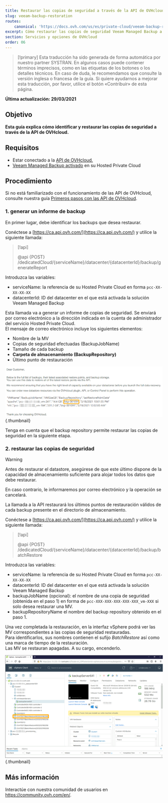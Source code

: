 ```yaml
---
title: Restaurar las copias de seguridad a través de la API de OVHcloud
slug: veeam-backup-restoration
routes:
    canonical: 'https://docs.ovh.com/us/es/private-cloud/veeam-backup-restoration/'
excerpt: Cómo restaurar las copias de seguridad Veeam Managed Backup a través de la API de OVHcloud
section: Servicios y opciones de OVHcloud
order: 06
---
```


> [!primary]
> Esta traducción ha sido generada de forma automática por nuestro partner SYSTRAN. En algunos casos puede contener términos imprecisos, como en las etiquetas de los botones o los detalles técnicos. En caso de duda, le recomendamos que consulte la versión inglesa o francesa de la guía. Si quiere ayudarnos a mejorar esta traducción, por favor, utilice el botón «Contribuir» de esta página.
> 

**Última actualización: 29/03/2021**

## Objetivo

**Esta guía explica cómo identificar y restaurar las copias de seguridad a través de la API de OVHcloud.**

## Requisitos

- Estar conectado a la [API de OVHcloud.](https://ca.api.ovh.com/)
- [Veeam Managed Backup activado](https://docs.ovh.com/gb/en/managed-bare-metal/veeam-backup-as-a-service/) en su Hosted Private Cloud

## Procedimiento

Si no está familiarizado con el funcionamiento de las API de OVHcloud, consulte nuestra guía [Primeros pasos con las API de OVHcloud](https://docs.ovh.com/us/es/api/first-steps-with-ovh-api/).

### 1. generar un informe de backup

En primer lugar, debe identificar los backups que desea restaurar.

Conéctese a [https://ca.api.ovh.com/](https://ca.api.ovh.com/) y utilice la siguiente llamada:

> [!api]
>
> @api {POST} /dedicatedCloud/{serviceName}/datacenter/{datacenterId}/backup/generateReport

Introduzca las variables:

- serviceName: la referencia de su Hosted Private Cloud en forma `pcc-XX-XX-XX-XX`
- datacenterId: ID del datacenter en el que está activada la solución Veeam Managed Backup

Esta llamada va a generar un informe de copias de seguridad. Se enviará por correo electrónico a la dirección indicada en la cuenta de administrador del servicio Hosted Private Cloud.
<br>El mensaje de correo electrónico incluye los siguientes elementos:

- Nombre de la MV
- Copias de seguridad efectuadas (BackupJobName)
- Tamaño de cada backup
- **Carpeta de almacenamiento (BackupRepository)**
- Último punto de restauración

![Correo electrónico](images/backup-report-email2.png){.thumbnail}

Tenga en cuenta que el backup repository permite restaurar las copias de seguridad en la siguiente etapa.

### 2. restaurar las copias de seguridad

> [!warning]
>
> Antes de restaurar el datastore, asegúrese de que este último dispone de la capacidad de almacenamiento suficiente para alojar todos los datos que debe restaurar.
>
> En caso contrario, le informaremos por correo electrónico y la operación se cancelará.

La llamada a la API restaurará los últimos puntos de restauración válidos de cada backup presente en el directorio de almacenamiento.

Conéctese a [https://ca.api.ovh.com/](https://ca.api.ovh.com/) y utilice la siguiente llamada:

> [!api]
>
> @api {POST} /dedicatedCloud/{serviceName}/datacenter/{datacenterId}/backup/batchRestore
>

Introduzca las variables:

- serviceName: la referencia de su Hosted Private Cloud en forma `pcc-XX-XX-XX-XX`
- datacenterId: ID del datacenter en el que está activada la solución Veeam Managed Backup
- backupJobName (opcional): el nombre de una copia de seguridad (obtenida en el paso 1) en forma de `pcc-XXX-XXX-XXX-XXX-XXX_vm-XXX` si solo desea restaurar una MV.
- backupRepositoryName el nombre del backup repository obtenido en el paso 1.

Una vez completada la restauración, en la interfaz vSphere podrá ver las MV correspondientes a las copias de seguridad restauradas.
<br>Para identificarlos, sus nombres contienen el sufijo *BatchRestore* así como una marca de tiempo de la restauración.
<br>Las MV se restauran apagadas. A su cargo, encenderlo.

![vSphere](images/vcenter2.png){.thumbnail}

## Más información

Interactúe con nuestra comunidad de usuarios en <https://community.ovh.com/en/>.
